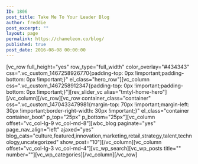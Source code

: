 ```yaml
---
ID: 1806
post_title: Take Me To Your Leader Blog
author: freddie
post_excerpt: ""
layout: page
permalink: https://chameleon.co/blog/
published: true
post_date: 2016-08-08 00:00:00
---
```

[vc_row full_height="yes" row_type="full_width" color_overlay="#434343" css=".vc_custom_1467258926770{padding-top: 0px !important;padding-bottom: 0px !important;}" el_class="hero_row"][vc_column css=".vc_custom_1467258912347{padding-top: 0px !important;padding-bottom: 0px !important;}"][rev_slider_vc alias="tmtyl-home-hero"][/vc_column][/vc_row][vc_row container_class="container" css=".vc_custom_1470433479981{margin-top: 70px !important;margin-left: 30px !important;border-right-width: 30px !important;}" el_class="container container_boot" p_top="25px" p_bottom="25px"][vc_column offset="vc_col-lg-9 vc_col-md-8"][wbc_blog paginate="yes" page_nav_align="left" ajaxed="yes" blog_cats="culture,featured,innovation,marketing,retail,strategy,talent,technology,uncategorized" show_post="10"][/vc_column][vc_column offset="vc_col-lg-3 vc_col-md-4"][vc_wp_search][vc_wp_posts title="" number=""][vc_wp_categories][/vc_column][/vc_row]